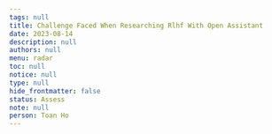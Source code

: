 ```yaml
---
tags: null
title: Challenge Faced When Researching Rlhf With Open Assistant
date: 2023-08-14
description: null
authors: null
menu: radar
toc: null
notice: null
type: null
hide_frontmatter: false
status: Assess
note: null
person: Toan Ho
---
```


